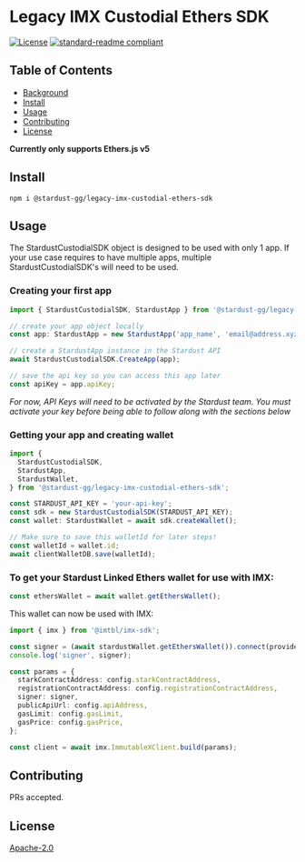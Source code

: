 # Legacy IMX Custodial Ethers SDK

<!--
![banner]()
![badge]()
![badge]()
-->

[![License](https://img.shields.io/badge/License-Apache_2.0-blue.svg)](https://opensource.org/licenses/Apache-2.0)
[![standard-readme compliant](https://img.shields.io/badge/readme%20style-standard-brightgreen.svg?style=flat-square)](https://github.com/RichardLitt/standard-readme)

## Table of Contents

- [Background](#background)
- [Install](#install)
- [Usage](#usage)
- [Contributing](#contributing)
- [License](#license)

**Currently only supports Ethers.js v5**

## Install

```
npm i @stardust-gg/legacy-imx-custodial-ethers-sdk
```

## Usage

The StardustCustodialSDK object is designed to be used with only 1 app. If your use case requires to have multiple apps, multiple StardustCustodialSDK's will need to be used.

### Creating your first app

```ts
import { StardustCustodialSDK, StardustApp } from '@stardust-gg/legacy-imx-custodial-ethers-sdk';

// create your app object locally
const app: StardustApp = new StardustApp('app_name', 'email@address.xyz', 'optional_description');

// create a StardustApp instance in the Stardust API
await StardustCustodialSDK.CreateApp(app);

// save the api key so you can access this app later
const apiKey = app.apiKey;
```

_For now, API Keys will need to be activated by the Stardust team. You must activate your key before being able to follow along with the sections below_

### Getting your app and creating wallet

```ts
import {
  StardustCustodialSDK,
  StardustApp,
  StardustWallet,
} from '@stardust-gg/legacy-imx-custodial-ethers-sdk';

const STARDUST_API_KEY = 'your-api-key';
const sdk = new StardustCustodialSDK(STARDUST_API_KEY);
const wallet: StardustWallet = await sdk.createWallet();

// Make sure to save this walletId for later steps!
const walletId = wallet.id;
await clientWalletDB.save(walletId);
```

### To get your Stardust Linked Ethers wallet for use with IMX:

```ts
const ethersWallet = await wallet.getEthersWallet();
```

This wallet can now be used with IMX:

```ts
import { imx } from '@imtbl/imx-sdk';

const signer = (await stardustWallet.getEthersWallet()).connect(provider);
console.log('signer', signer);

const params = {
  starkContractAddress: config.starkContractAddress,
  registrationContractAddress: config.registrationContractAddress,
  signer: signer,
  publicApiUrl: config.apiAddress,
  gasLimit: config.gasLimit,
  gasPrice: config.gasPrice,
};

const client = await imx.ImmutableXClient.build(params);
```

## Contributing

PRs accepted.

## License

[Apache-2.0](./LICENSE.md)
